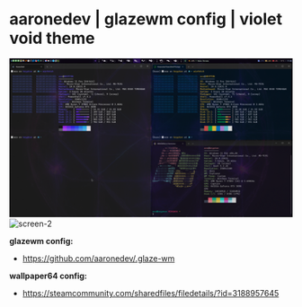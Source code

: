 # aaronedev | glazewm config | violet void theme

![screen-1](./screenshots/2024-05-22_glazewm-screen-1.png)
![screen-2](./screenshots/2024-05-22_glazewm-screen-2.png)

**glazewm config:**

- <https://github.com/aaronedev/.glaze-wm>

**wallpaper64 config:**

- <https://steamcommunity.com/sharedfiles/filedetails/?id=3188957645>

